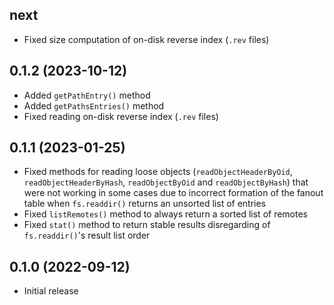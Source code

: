 ## next

- Fixed size computation of on-disk reverse index (`.rev` files)

## 0.1.2 (2023-10-12)

- Added `getPathEntry()` method
- Added `getPathsEntries()` method
- Fixed reading on-disk reverse index (`.rev` files)

## 0.1.1 (2023-01-25)

- Fixed methods for reading loose objects (`readObjectHeaderByOid`, `readObjectHeaderByHash`, `readObjectByOid`
  and `readObjectByHash`) that were not working in some cases due to incorrect formation of the fanout table when `fs.readdir()` returns an unsorted list of entries
- Fixed `listRemotes()` method to always return a sorted list of remotes
- Fixed `stat()` method to return stable results disregarding of `fs.readdir()`'s result list order

## 0.1.0 (2022-09-12)

- Initial release
